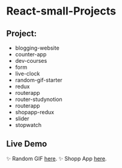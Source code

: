 # React-small-Projects

## Project:

- blogging-website
- counter-app
- dev-courses
- form
- live-clock
- random-gif-starter
- redux
- routerapp
- router-studynotion
- routerapp
- shopapp-redux
- slider
- stopwatch

## Live Demo

✨ Random GIF [here](https://gif-generator007.netlify.app/).
✨ Shopp App [here](https://shopapp007.onrender.com).
